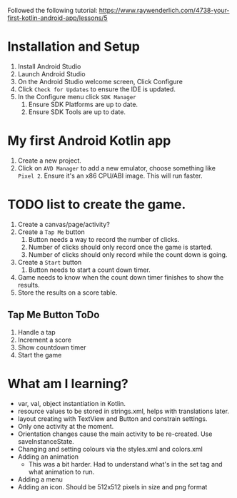 Followed the following tutorial: https://www.raywenderlich.com/4738-your-first-kotlin-android-app/lessons/5

# Installation and Setup

1. Install Android Studio
2. Launch Android Studio
3. On the Android Studio welcome screen, Click Configure
4. Click `Check for Updates` to ensure the IDE is updated.
5. In the Configure menu click `SDK Manager`
   1. Ensure SDK Platforms are up to date.
   2. Ensure SDK Tools are up to date.

# My first Android Kotlin app

1. Create a new project.
2. Click on `AVD Manager` to add a new emulator, choose something like `Pixel 2`. Ensure it's an x86 CPU/ABI image. This will run faster.

# TODO list to create the game.

1. Create a canvas/page/activity?
2. Create a `Tap Me` button
   1. Button needs a way to record the number of clicks.
   2. Number of clicks should only record once the game is started.
   3. Number of clicks should only record while the count down is going.
3. Create a `Start` button
   1. Button needs to start a count down timer.
4. Game needs to know when the count down timer finishes to show the results.
5. Store the results on a score table.

## Tap Me Button ToDo

1. Handle a tap
2. Increment a score
3. Show countdown timer
4. Start the game

# What am I learning?

- var, val, object instantiation in Kotlin.
- resource values to be stored in strings.xml, helps with translations later.
- layout creating with TextView and Button and constrain settings.
- Only one activity at the moment.
- Orientation changes cause the main activity to be re-created. Use saveInstanceState.
- Changing and setting colours via the styles.xml and colors.xml
- Adding an animation
  - This was a bit harder. Had to understand what's in the set tag and what animation to run.
- Adding a menu
- Adding an icon. Should be 512x512 pixels in size and png format